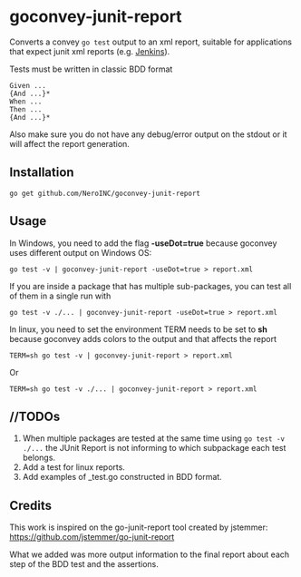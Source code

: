 goconvey-junit-report
=====================

Converts a convey `go test` output to an xml report, suitable for applications that
expect junit xml reports (e.g. [Jenkins](http://jenkins-ci.org)).

Tests must be written in classic BDD format

	Given ...
	{And ...}*
	When ...
	Then ...
	{And ...}*

Also make sure you do not have any debug/error output on the stdout or it will affect the report generation.

Installation
------------

	go get github.com/NeroINC/goconvey-junit-report

Usage
-----

In Windows, you need to add the flag **-useDot=true** because goconvey uses different output on Windows OS:

	go test -v | goconvey-junit-report -useDot=true > report.xml

If you are inside a package that has multiple sub-packages, you can test all of them in a single run with

	go test -v ./... | goconvey-junit-report -useDot=true > report.xml


In linux, you need to set the environment TERM needs to be set to **sh** because goconvey adds colors to the output and that affects the report

    TERM=sh go test -v | goconvey-junit-report > report.xml

Or

    TERM=sh go test -v ./... | goconvey-junit-report > report.xml

//TODOs
------

1. When multiple packages are tested at the same time using `go test -v ./...` the JUnit Report is not informing to which subpackage each test belongs.
2. Add a test for linux reports.
3. Add examples of _test.go constructed in BDD format.

Credits
-------

This work is inspired on the go-junit-report tool created by jstemmer:
https://github.com/jstemmer/go-junit-report

What we added was more output information to the final report about each step of the BDD test and the assertions.
